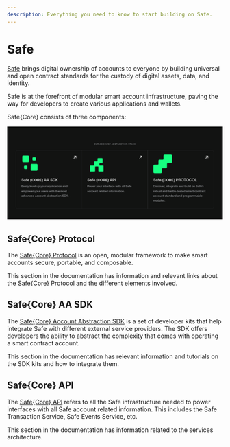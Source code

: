 ```yaml
---
description: Everything you need to know to start building on Safe.
---
```


# Safe

[Safe](https://safe.global) brings digital ownership of accounts to everyone by building universal and open contract standards for the custody of digital assets, data, and identity.

Safe is at the forefront of modular smart account infrastructure, paving the way for developers to create various applications and wallets.

Safe\{Core\} consists of three components:

![Overview of Safe Core and its components.](../assets/core-brands.png)

## Safe\{Core\} Protocol

The [Safe\{Core\} Protocol](./protocol-overview.mdx) is an open, modular framework to make smart accounts secure, portable, and composable.

This section in the documentation has information and relevant links about the Safe\{Core\} Protocol and the different elements involved.

## Safe\{Core\} AA SDK

The [Safe\{Core\} Account Abstraction SDK](./sdk-overview.md) is a set of developer kits that help integrate Safe with different external service providers. The SDK offers developers the ability to abstract the complexity that comes with operating a smart contract account.

This section in the documentation has relevant information and tutorials on the SDK kits and how to integrate them.

## Safe\{Core\} API

The [Safe\{Core\} API](./api-supported-networks.md) refers to all the Safe infrastructure needed to power interfaces with all Safe account related information. This includes the Safe Transaction Service, Safe Events Service, etc.

This section in the documentation has information related to the services architecture.

